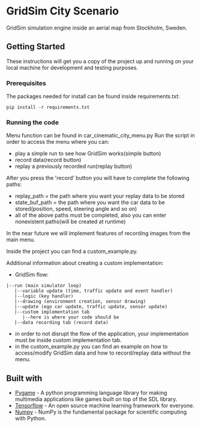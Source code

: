 # GridSim City Scenario

GridSim simulation engine inside an aerial map from Stockholm, Sweden.

## Getting Started

These instructions will get you a copy of the project up and running on your local machine for development and testing purposes. 

### Prerequisites

The packages needed for install can be found inside requirements.txt: 

```
pip install -r requirements.txt
```

### Running the code

Menu function can be found in car_cinematic_city_menu.py
Run the script in order to access the menu where you can:

* play a simple run to see how GridSim works(simple button)
* record data(record button)
* replay a previously recorded run(replay button)

After you press the 'record' button you will have to complete the following paths:

* replay_path = the path where you want your replay data to be stored
* state_buf_path = the path where you want the car data to be stored(position, speed, steering angle and so on)
* all of the above paths must be completed, also you can enter nonexistent paths(will be created at runtime)

In the near future we will implement features of recording images from the main menu.  
  
Inside the project you can find a custom_example.py.   
  
Additional information about creating a custom implementation:  
  
* GridSim flow:  
```  
|--run (main simulator loop)  
   |--variable update (time, traffic update and event handler)  
   |--logic (key handler)  
   |--drawing (environment creation, sensor drawing)  
   |--update (ego car update, traffic update, sensor update)  
   |--custom implementation tab  
	  |--here is where your code should be  
   |--data recording tab (record data)  
```  
  
* in order to not disrupt the flow of the application, your implementation must be inside custom implementation tab.  
* in the custom_example.py you can find an example on how to access/modify GridSim data and how to record/replay data without the menu.   

## Built with

* [Pygame](https://www.pygame.org/news) - A python programming language library for making multimedia applications like games built on top of the SDL library.
* [Tensorflow](https://www.tensorflow.org/) - An open source machine learning framework for everyone.
* [Numpy](http://www.numpy.org/) - NumPy is the fundamental package for scientific computing with Python.